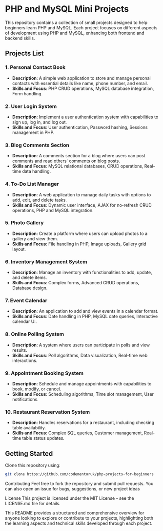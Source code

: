 # PHP and MySQL Mini Projects

This repository contains a collection of small projects designed to help beginners learn PHP and MySQL. Each project focuses on different aspects of development using PHP and MySQL, enhancing both frontend and backend skills.

## Projects List

### 1. Personal Contact Book

- **Description**: A simple web application to store and manage personal contacts with essential details like name, phone number, and email.
- **Skills and Focus**: PHP CRUD operations, MySQL database integration, Form handling.

### 2. User Login System

- **Description**: Implement a user authentication system with capabilities to sign up, log in, and log out.
- **Skills and Focus**: User authentication, Password hashing, Sessions management in PHP.

### 3. Blog Comments Section

- **Description**: A comments section for a blog where users can post comments and read others' comments on blog posts.
- **Skills and Focus**: MySQL relational databases, CRUD operations, Real-time data handling.

### 4. To-Do List Manager

- **Description**: A web application to manage daily tasks with options to add, edit, and delete tasks.
- **Skills and Focus**: Dynamic user interface, AJAX for no-refresh CRUD operations, PHP and MySQL integration.

### 5. Photo Gallery

- **Description**: Create a platform where users can upload photos to a gallery and view them.
- **Skills and Focus**: File handling in PHP, Image uploads, Gallery grid layout.

### 6. Inventory Management System

- **Description**: Manage an inventory with functionalities to add, update, and delete items.
- **Skills and Focus**: Complex forms, Advanced CRUD operations, Database design.

### 7. Event Calendar

- **Description**: An application to add and view events in a calendar format.
- **Skills and Focus**: Date handling in PHP, MySQL date queries, Interactive calendar UI.

### 8. Online Polling System

- **Description**: A system where users can participate in polls and view results.
- **Skills and Focus**: Poll algorithms, Data visualization, Real-time web interactions.

### 9. Appointment Booking System

- **Description**: Schedule and manage appointments with capabilities to book, modify, or cancel.
- **Skills and Focus**: Scheduling algorithms, Time slot management, User notifications.

### 10. Restaurant Reservation System

- **Description**: Handles reservations for a restaurant, including checking table availability.
- **Skills and Focus**: Complex SQL queries, Customer management, Real-time table status updates.

## Getting Started

Clone this repository using:

```bash
git clone https://github.com/codementoruk/php-projects-for-beginners
```

Contributing
Feel free to fork the repository and submit pull requests. You can also open an issue for bugs, suggestions, or new project ideas

License
This project is licensed under the MIT License - see the LICENSE.md file for details.

This README provides a structured and comprehensive overview for anyone looking to explore or contribute to your projects, highlighting both the learning aspects and technical skills developed through each project.
